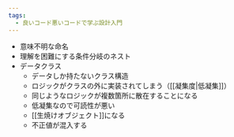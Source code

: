 ```yaml
---
tags:
  - 良いコード悪いコードで学ぶ設計入門
---
```

- 意味不明な命名
- 理解を困難にする条件分岐のネスト
- データクラス
	- データしか持たないクラス構造
	- ロジックがクラスの外に実装されてしまう（[[凝集度|低凝集]]）
	- 同じようなロジックが複数箇所に散在することになる
	- 低凝集なので可読性が悪い
	- [[生焼けオブジェクト]]になる
	- 不正値が混入する